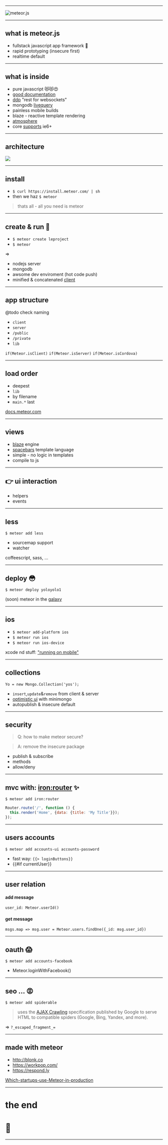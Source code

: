 
***

![meteor.js](assets/meteor.jpg)

***

## what is meteor.js

- fullstack javascript app framework 💪
- rapid prototyping (insecure first)
- realtime default

***



## what is inside

- pure javascript 😻😻😍
- [good documentation](https://www.meteor.com/install)
- [ddp](https://www.meteor.com/ddp) "rest for websockets"
- mongodb [livequery](https://www.meteor.com/livequery)
- painless mobile builds
- blaze - reactive template rendering
- [atmosphere](http://atmospherejs.com)
- core [supports](http://stackoverflow.com/questions/10127211/what-web-browsers-are-supported-by-meteor-web-framework) ie6+


***

## architecture

![](assets/meteor-platform.png)

***

## install

- ```$ curl https://install.meteor.com/ | sh```
- then we haz `$ meteor`

> thats all - all you need is meteor

***

## create & run 🏃

- `$ meteor create leproject`
- `$ meteor`

=>

- nodejs server
- mongodb
- awsome dev enviroment (hot code push)
- minified & concatenated [client](http://localhost:3000)

***

## app structure
@todo check naming
- `client`
- `server`
- `/public`
- `/private`
- `lib`

`if(Meteor.isClient)` `if(Meteor.isServer)` `if(Meteor.isCordova)`

***

## load order

- deepest
- `lib`
- by filename
- `main.*` last

[docs.meteor.com](http://docs.meteor.com/#/full/structuringyourapp)

***

## views

- [blaze](https://www.meteor.com/blaze) engine
- [spacebars](https://atmospherejs.com/meteor/spacebars) template language
- simple - no logic in templates
- compile to js

***

## 👉 ui interaction
- helpers
- events

***

## less

`$ meteor add less`

- sourcemap support
- watcher

coffeescript, sass, ...

***

## deploy 😳

`$ meteor deploy yoloyolo1`

(soon) meteor in the [galaxy](http://techcrunch.com/2015/05/19/meteor-raises-20m-to-build-the-one-javascript-stack-to-rule-them-all/#.ii0ymm:uQ6F)

***

## ios

- `$ meteor add-platform ios`
- `$ meteor run ios`
- `$ meteor run ios-device`

xcode nd stuff: ["running on mobile"](https://www.meteor.com/tutorials/blaze/running-on-mobile)

***

## collections

`Yo = new Mongo.Collection('yos');`

- `insert`,`update`&`remove` from client & server
- [optimistic ui](http://info.meteor.com/blog/optimistic-ui-with-meteor-latency-compensation) with minimongo
- autopublish & insecure default

***

## security

> Q: how to make meteor secure?

> A: remove the insecure package

- publish & subscribe
- methods
- allow/deny

***

## mvc with:  [iron:router](https://github.com/iron-meteor/iron-router) ✨

`$ meteor add iron:router`

```js
Router.route('/', function () {
  this.render('Home', {data: {title: 'My Title'}});
});
```

***

## users accounts

`$ meteor add accounts-ui accounts-password`

- fast way: `{{> loginButtons}}`
- {{#if currentUser}}


***

## user relation

#### add message

`user_id: Meteor.userId()`

#### get message

`msgs.map => msg.user = Meteor.users.findOne({_id: msg.user_id})`

***

## oauth 😱

`$ meteor add accounts-facebook`

- Meteor.loginWithFacebook()

***

## seo ... 😡

`$ meteor add spiderable`
> uses the [AJAX Crawling](https://developers.google.com/webmasters/ajax-crawling/docs/learn-more) specification published by Google to serve HTML to compatible spiders (Google, Bing, Yandex, and more).

=> `?_escaped_fragment_=`

***

## made with meteor

- http://blonk.co
- https://workpop.com/
- https://respond.ly

[Which-startups-use-Meteor-in-production](http://www.quora.com/Which-startups-use-Meteor-in-production)


***


# the end

# 🚬

***
